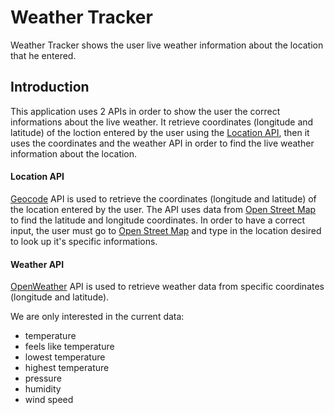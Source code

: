 # Weather Tracker
Weather Tracker shows the user live weather information about the location that he entered.

## Introduction
This application uses 2 APIs in order to show the user the correct informations about the live weather. 
It retrieve coordinates (longitude and latitude) of the loction entered by the user using the [Location API](####Location-API), then it uses the coordinates and the weather API in order to find the live weather information about the location.  

#### Location API
[Geocode](https://geocode.maps.co/) API is used to retrieve the coordinates (longitude and latitude) of the location entered by the user. 
The API uses data from [Open Street Map](https://www.openstreetmap.org/) to find the latitude and longitude coordinates. 
In order to have a correct input, the user must go to [Open Street Map](https://www.openstreetmap.org/) and type in the location desired to look up it's specific informations.

#### Weather API
[OpenWeather](https://openweathermap.org/api) API is used to retrieve weather data from specific coordinates (longitude and latitude).

We are only interested in the current data:
* temperature
* feels like temperature 
* lowest temperature 
* highest temperature 
* pressure
* humidity
* wind speed

